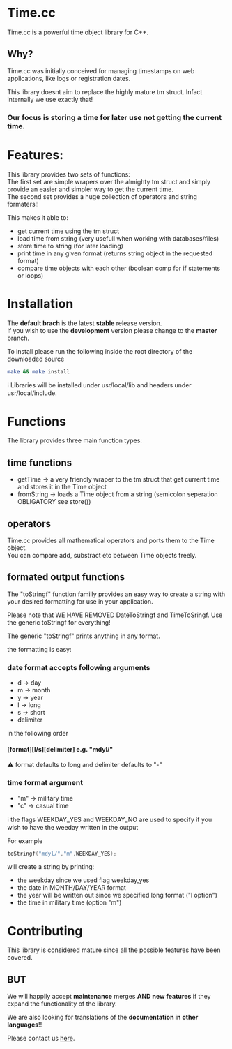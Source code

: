 # Time.cc

Time.cc is a powerful time object library for C++.

## Why?
Time.cc was initially conceived for managing timestamps on web applications, like logs or registration dates.  

This library doesnt aim to replace the highly mature tm struct. Infact internally we use exactly that!  

### Our focus is <b>storing</b> a time for later use <b>not getting</b> the current time.   
# Features:
This library provides two sets of functions:  
The first set are simple wrapers over the almighty tm struct and simply provide an easier and simpler way to get the current time.  
The second set provides a huge collection of operators and string formaters!!  

This makes it able to:
- get current time using the tm struct
- load time from string (very usefull when working with databases/files)
- store time to string (for later loading)
- print time in any given format (returns string object in the requested format)
- compare time objects with each other (boolean comp for if statements or loops)

# Installation

The <b>default brach</b> is the latest <b>stable</b> release version.  
If you wish to use the <b>development</b> version please change to the <b>master</b> branch.  

To install please run the following inside the root directory of the downloaded source

```bash
make && make install
```

:information_source: Libraries will be installed under usr/local/lib and headers under usr/local/include.

# Functions

The library provides three main function types:

## time functions
- getTime -> a very friendly wraper to the tm struct that get current time and stores it in the Time object
- fromString -> loads a Time object from a string (semicolon seperation OBLIGATORY see store())

## operators
Time.cc provides all mathematical operators and ports them to the Time object.  
You can compare add, substract etc between Time objects freely.  

## formated output functions
The "toStringf" function familly provides an easy way to create a string with your desired formatting for use in your application.

Please note that WE HAVE REMOVED DateToStringf and TimeToSringf. Use the generic toStringf for everything!

The generic "toStringf" prints anything in any format.  

the formatting is easy: 

### date format accepts following arguments
- d -> day
- m -> month
- y -> year
- l -> long
- s -> short
- delimiter

in the following order 

#### <b>[format][l/s][delimiter]</b> e.g. "mdyl/"  

:warning: format defaults to long and delimiter defaults to "-"
    
### time format argument
- "m" -> military time 
- "c" -> casual time

:information_source: the flags WEEKDAY_YES and WEEKDAY_NO are used to specify if you wish to have the weeday written in the output

For example 
```c
toStringf("mdyl/","m",WEEKDAY_YES);
```
 will create a string by printing:
- the weekday since we used flag weekday_yes
- the date in MONTH/DAY/YEAR format 
- the year will be written out since we specified long format ("l option")
- the time in military time (option "m")

# Contributing

This library is considered mature since all the possible features have been covered.  

## BUT

We will happily accept <b>maintenance</b> merges <b>AND new features</b> if they expand the functionality of the library.  

We are also looking for translations of the <b>documentation in other languages</b>!!  

Please contact us <a href="https://gitlab.com/dianshane">here</a>.
